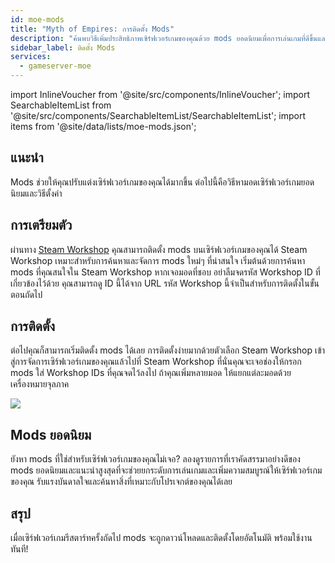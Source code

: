 ```yaml
---
id: moe-mods
title: "Myth of Empires: การติดตั้ง Mods"
description: "ค้นพบวิธีเพิ่มประสิทธิภาพเซิร์ฟเวอร์เกมของคุณด้วย mods ยอดนิยมเพื่อการเล่นเกมที่ดีขึ้นและการปรับแต่ง → เรียนรู้เพิ่มเติมตอนนี้"
sidebar_label: ติดตั้ง Mods
services:
  - gameserver-moe
---
```


import InlineVoucher from '@site/src/components/InlineVoucher';
import SearchableItemList from '@site/src/components/SearchableItemList/SearchableItemList';
import items from '@site/data/lists/moe-mods.json';

## แนะนำ

Mods ช่วยให้คุณปรับแต่งเซิร์ฟเวอร์เกมของคุณได้มากขึ้น ต่อไปนี้คือวิธีหามอดเซิร์ฟเวอร์เกมยอดนิยมและวิธีตั้งค่า

<InlineVoucher />

## การเตรียมตัว

ผ่านทาง [Steam Workshop](https://steamcommunity.com/app/221100/workshop/) คุณสามารถติดตั้ง mods บนเซิร์ฟเวอร์เกมของคุณได้ Steam Workshop เหมาะสำหรับการค้นหาและจัดการ mods ใหม่ๆ ที่น่าสนใจ เริ่มต้นด้วยการค้นหา mods ที่คุณสนใจใน Steam Workshop หากเจอมอดที่ชอบ อย่าลืมจดรหัส Workshop ID ที่เกี่ยวข้องไว้ด้วย คุณสามารถดู ID นี้ได้จาก URL รหัส Workshop นี้จำเป็นสำหรับการติดตั้งในขั้นตอนถัดไป

## การติดตั้ง

ต่อไปคุณก็สามารถเริ่มติดตั้ง mods ได้เลย การติดตั้งง่ายมากด้วยตัวเลือก Steam Workshop เข้าสู่การจัดการเซิร์ฟเวอร์เกมของคุณแล้วไปที่ Steam Workshop ที่นั่นคุณจะเจอช่องให้กรอก mods ใส่ Workshop IDs ที่คุณจดไว้ลงไป ถ้าคุณเพิ่มหลายมอด ให้แยกแต่ละมอดด้วยเครื่องหมายจุลภาค

![](https://screensaver01.zap-hosting.com/index.php/s/MwT4zCxtJ3Jo6Md/preview)

## Mods ยอดนิยม

ยังหา mods ที่ใช่สำหรับเซิร์ฟเวอร์เกมของคุณไม่เจอ? ลองดูรายการที่เราคัดสรรมาอย่างดีของ mods ยอดนิยมและแนะนำสูงสุดที่จะช่วยยกระดับการเล่นเกมและเพิ่มความสมบูรณ์ให้เซิร์ฟเวอร์เกมของคุณ รับแรงบันดาลใจและค้นหาสิ่งที่เหมาะกับโปรเจกต์ของคุณได้เลย

<SearchableItemList items={items} />

## สรุป

เมื่อเซิร์ฟเวอร์เกมรีสตาร์ทครั้งถัดไป mods จะถูกดาวน์โหลดและติดตั้งโดยอัตโนมัติ พร้อมใช้งานทันที!

<InlineVoucher />